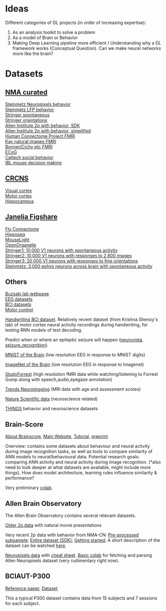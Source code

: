 # Ideas

Different categories of DL projects (in order of increasing expertise):
1. As an analysis toolkit to solve a problem
2. As a model of Brain or Behavior
3. Making Deep Learning pipeline more efficient / Understanding why a DL framework works (Conceptual Question). Can we make neural networks more like the brain?

# Datasets

## [NMA curated](https://github.com/NeuromatchAcademy/course-content/tree/master/projects)  
[Steinmetz Neuropixels behavior](https://github.com/NeuromatchAcademy/course-content/blob/master/projects/neurons/load_steinmetz_decisions.ipynb)  
[Steinmetz LFP behavior](https://github.com/NeuromatchAcademy/course-content/blob/master/projects/neurons/load_steinmetz_extra.ipynb)  
[Stringer spontaneous](https://github.com/NeuromatchAcademy/course-content/blob/master/projects/neurons/load_stringer_spontaneous.ipynb)  
[Stringer orientations](https://github.com/NeuromatchAcademy/course-content/blob/master/projects/neurons/load_stringer_orientations.ipynb)  
[Allen Institute 2p with behavior, SDK](https://github.com/NeuromatchAcademy/course-content/blob/master/projects/neurons/load_Allen_Visual_Behavior_from_SDK.ipynb)  
[Allen Institute 2p with behavior, simplified](https://github.com/NeuromatchAcademy/course-content/blob/master/projects/neurons/load_Allen_Visual_Behavior_from_pre_processed_file.ipynb)  
[Human Connectome Project FMRI](https://github.com/NeuromatchAcademy/course-content/tree/master/projects/fMRI)  
[Kay natural images FMRI](https://colab.research.google.com/github/NeuromatchAcademy/course-content/blob/master/projects/fMRI/load_kay_images.ipynb)  
[Bonner/Cichy etc FMRI](https://github.com/NeuromatchAcademy/course-content/tree/master/projects/fMRI)  
[ECoG](https://github.com/NeuromatchAcademy/course-content/tree/master/projects/ECoG)  
[Caltech social behavior](https://github.com/NeuromatchAcademy/course-content/blob/master/projects/behavior/Loading_CalMS21_data.ipynb)  
[IBL mouse decision making](https://github.com/NeuromatchAcademy/course-content/tree/master/projects/behavior)  

## [CRCNS](https://crcns.org/)
[Visual cortex](https://crcns.org/data-sets/vc)  
[Motor cortex](https://crcns.org/data-sets/motor-cortex)  
[Hippocampus](https://crcns.org/data-sets/hc)  

## [Janelia Figshare](https://janelia.figshare.com)
[Fly Connectome](https://www.janelia.org/project-team/flyem/hemibrain)  
[Hipposeq](https://hipposeq.janelia.org/)  
[MouseLight](https://www.janelia.org/project-team/mouselight)  
[OpenOrganelle](https://openorganelle.janelia.org/)  
[Stringer1: 10,000 V1 neurons with spontaneous activity](https://janelia.figshare.com/articles/dataset/Recordings_of_ten_thousand_neurons_in_visual_cortex_during_spontaneous_behaviors/6163622)  
[Stringer2: 10,000 V1 neurons with responses to 2,800 images](https://janelia.figshare.com/articles/dataset/Recordings_of_ten_thousand_neurons_in_visual_cortex_in_response_to_2_800_natural_images/6845348)  
[Stringer3: 20,000 V1 neurons with responses to fine orientations](https://janelia.figshare.com/articles/dataset/Recordings_of_20_000_neurons_from_V1_in_response_to_oriented_stimuli/8279387)  
[Steinmetz: 3,000 ephys neurons across brain with spontaneous activity](https://janelia.figshare.com/articles/dataset/Eight-probe_Neuropixels_recordings_during_spontaneous_behaviors/7739750)  

## Others
[Buzsaki lab webpage](https://buzsakilab.com/wp/database/)  
[EEG datasets](https://www.kaggle.com/search?q=EEG+in%3Adatasets)  
[BCI datasets](https://www.kaggle.com/search?q=BCI+in%3Adatasets)  
[Motor control](https://www.kaggle.com/fabriciotorquato/eeg-data-from-hands-movement)  

[Handwriting BCI dataset](https://www.kaggle.com/saurabhshahane/handwriting-bci). Relatively recent dataset (from Krishna Shenoy's lab) of motor cortex neural activity recordings during handwriting, for testing RNN models of text decoding.

Predict when or where an epileptic seizure will happen ([neurovista](https://www.epilepsyecosystem.org/neurovista-trial-1), [seizure_recognition](https://archive.ics.uci.edu/ml/datasets/Epileptic+Seizure+Recognition)).

[MNIST of the Brain](http://www.mindbigdata.com/opendb) (low resolution EEG in response to MNIST digits)

[ImageNet of the Brain](http://www.mindbigdata.com/opendb/imagenet.html) (low resolution EEG in response to Imagenet)  

[StudyForrest](http://www.studyforrest.org/data.html) (high resolution fMRI data while watching/listening to Forrest Gump along with speech,audio,eyegaze annotation)

[Trends Neuroimaging](https://www.kaggle.com/c/trends-assessment-prediction/data ) (MRI data with age and assessment scores)

[Nature Scientific data](https://www.nature.com/search?subject=neuroscience&journal=sdata&page=1) (neuroscience related)

[THINGS](https://twitter.com/martin_hebart/status/1396811812180578305) behavior and neuroscience datasets

## Brain-Score

[About Brainscore](https://paperswithcode.com/dataset/brain-score), [Main Website](http://www.brain-score.org/), [Tutorial](https://brain-score.readthedocs.io/en/latest/index.html), [preprint](https://www.biorxiv.org/content/10.1101/407007v2).

Overview: contains some datasets about behaviour and neural activity during image recognition tasks, as well as tools to compare similarity of ANN models to neural/behavioural data.
Potential research goals: comparing ANN activity and neural activity during image recognition. (*also need to look deeper at what datasets are available, might include more things). How does model architecture, learning rules influence similarity & performance?

Very preliminary [colab](https://colab.research.google.com/drive/1KUkwsbjDwLlmuoD3lPzmgTY1cYtSDpzR?usp=sharing).

## Allen Brain Observatory

The Allen Brain Observatory contains several relevant datasets.

[Older 2p data](http://observatory.brain-map.org/visualcoding/stimulus/natural_movies) with natural movie presentations

Very recent 2p data with behavior from NMA-CN: [Pre-processed subsample](https://colab.research.google.com/github/NeuromatchAcademy/course-content/blob/master/projects/neurons/load_Allen_Visual_Behavior_from_pre_processed_file.ipynb); [Entire dataset (SDK)](https://colab.research.google.com/github/NeuromatchAcademy/course-content/blob/master/projects/neurons/load_Allen_Visual_Behavior_from_SDK.ipynb); [Getting started](https://allensdk.readthedocs.io/en/latest/visual_behavior_optical_physiology.html); A short description of the dataset can be watched [here](https://www.youtube.com/watch?v=3YP-GYvYnuA).

[Neuropixels data](https://allensdk.readthedocs.io/en/latest/visual_coding_neuropixels.html) with [cheat sheet](https://brainmapportal-live-4cc80a57cd6e400d854-f7fdcae.divio-media.net/filer_public/0f/5d/0f5d22c9-f8f6-428c-9f7a-2983631e72b4/neuropixels_cheat_sheet_nov_2019.pdf
). [Basic colab](https://colab.research.google.com/drive/1TPkgSzIPdyrAnQBAqZK9x7baYK6WvskK?usp=sharing) for fetching and parsing Allen Neuropixels dataset (very rudimentary right now).

## BCIAUT-P300
[Reference paper](https://www.frontiersin.org/articles/10.3389/fnins.2020.568104/full), [Dataset](https://www.kaggle.com/disbeat/bciaut-p300)

This a typical P300 dataset contains data from 15 subjects and 7 sessions for each subject.
